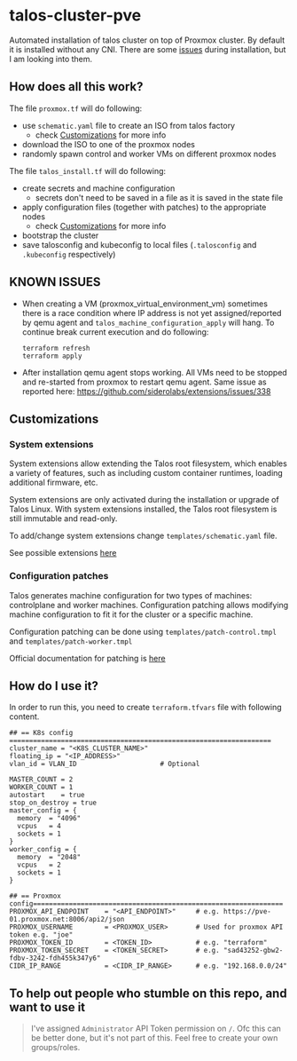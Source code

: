 # talos-cluster-pve

Automated installation of talos cluster on top of Proxmox cluster.
By default it is installed without any CNI. There are some [issues](#known-issues) during installation, but I am looking into them.

## How does all this work?

The file `proxmox.tf` will do following:
- use `schematic.yaml` file to create an ISO from talos factory
  - check [Customizations](#system-extensions) for more info
- download the ISO to one of the proxmox nodes
- randomly spawn control and worker VMs on different proxmox nodes

The file `talos_install.tf` will do following:
- create secrets and machine configuration
  - secrets don't need to be saved in a file as it is saved in the state file
- apply configuration files (together with patches) to the appropriate nodes
  - check [Customizations](#configuration-patches) for more info
- bootstrap the cluster
- save talosconfig and kubeconfig to local files (`.talosconfig` and `.kubeconfig` respectively)

## KNOWN ISSUES

- When creating a VM (proxmox_virtual_environment_vm) sometimes there is a race condition where IP address is not yet assigned/reported by qemu agent and `talos_machine_configuration_apply` will hang. To continue break current execution and do following:
    ```
    terraform refresh
    terraform apply
    ```

- After installation qemu agent stops working. All VMs need to be stopped and re-started from proxmox to restart qemu agent. Same issue as reported here: https://github.com/siderolabs/extensions/issues/338

## Customizations
### System extensions
System extensions allow extending the Talos root filesystem, which enables a variety of features, such as including custom container runtimes, loading additional firmware, etc.

System extensions are only activated during the installation or upgrade of Talos Linux. With system extensions installed, the Talos root filesystem is still immutable and read-only.

To add/change system extensions change `templates/schematic.yaml` file.

See possible extensions [here](https://github.com/siderolabs/extensions)

### Configuration patches
Talos generates machine configuration for two types of machines: controlplane and worker machines.  Configuration patching allows modifying machine configuration to fit it for the cluster or a specific machine.

Configuration patching can be done using `templates/patch-control.tmpl` and `templates/patch-worker.tmpl`

Official documentation for patching is [here](https://www.talos.dev/v1.6/talos-guides/configuration/patching/)

## How do I use it?
In order to run this, you need to create `terraform.tfvars` file with following content.

```
## == K8s config ==================================================================
cluster_name = "<K8S_CLUSTER_NAME>"
floating_ip = "<IP_ADDRESS>"
vlan_id = VLAN_ID                     # Optional

MASTER_COUNT = 2
WORKER_COUNT = 1
autostart    = true
stop_on_destroy = true
master_config = {
  memory  = "4096"
  vcpus   = 4
  sockets = 1
}
worker_config = {
  memory  = "2048"
  vcpus   = 2
  sockets = 1
}

## == Proxmox config===============================================================
PROXMOX_API_ENDPOINT    = "<API_ENDPOINT>"     # e.g. https://pve-01.proxmox.net:8006/api2/json
PROXMOX_USERNAME        = <PROXMOX_USER>       # Used for proxmox API token e.g. "joe"
PROXMOX_TOKEN_ID        = <TOKEN_ID>           # e.g. "terraform"
PROXMOX_TOKEN_SECRET    = <TOKEN_SECRET>       # e.g. "sad43252-gbw2-fdbv-3242-fdh455k347y6"
CIDR_IP_RANGE           = <CIDR_IP_RANGE>      # e.g. "192.168.0.0/24"

```

## To help out people who stumble on this repo, and want to use it

>  I've assigned `Administrator` API Token permission on `/`. Ofc this can be better done, but it's not part of this. Feel free to create your own groups/roles.